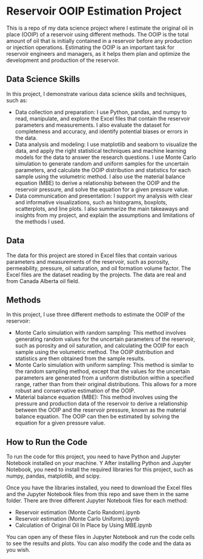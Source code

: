 # Reservoir OOIP Estimation Project

This is a repo of my data science project where I estimate the original oil in place (OOIP) of a reservoir using different methods. The OOIP is the total amount of oil that is initially contained in a reservoir before any production or injection operations. Estimating the OOIP is an important task for reservoir engineers and managers, as it helps them plan and optimize the development and production of the reservoir.

## Data Science Skills

In this project, I demonstrate various data science skills and techniques, such as:

- Data collection and preparation: I use Python, pandas, and numpy to read, manipulate, and explore the Excel files that contain the reservoir parameters and measurements. I also evaluate the dataset for completeness and accuracy, and identify potential biases or errors in the data.
- Data analysis and modeling: I use matplotlib and seaborn to visualize the data, and apply the right statistical techniques and machine learning models for the data to answer the research questions. I use Monte Carlo simulation to generate random and uniform samples for the uncertain parameters, and calculate the OOIP distribution and statistics for each sample using the volumetric method. I also use the material balance equation (MBE) to derive a relationship between the OOIP and the reservoir pressure, and solve the equation for a given pressure value.
- Data communication and presentation: I support my analysis with clear and informative visualizations, such as histograms, boxplots, scatterplots, and line plots. I also summarize the main takeaways and insights from my project, and explain the assumptions and limitations of the methods I used.

## Data

The data for this project are stored in Excel files that contain various parameters and measurements of the reservoir, such as porosity, permeability, pressure, oil saturation, and oil formation volume factor. The Excel files are the dataset reading by the projects. The data are real and from Canada Alberta oil field.

## Methods

In this project, I use three different methods to estimate the OOIP of the reservoir:

- Monte Carlo simulation with random sampling: This method involves generating random values for the uncertain parameters of the reservoir, such as porosity and oil saturation, and calculating the OOIP for each sample using the volumetric method. The OOIP distribution and statistics are then obtained from the sample results.
- Monte Carlo simulation with uniform sampling: This method is similar to the random sampling method, except that the values for the uncertain parameters are generated from a uniform distribution within a specified range, rather than from their original distributions. This allows for a more robust and conservative estimation of the OOIP.
- Material balance equation (MBE): This method involves using the pressure and production data of the reservoir to derive a relationship between the OOIP and the reservoir pressure, known as the material balance equation. The OOIP can then be estimated by solving the equation for a given pressure value.

## How to Run the Code

To run the code for this project, you need to have Python and Jupyter Notebook installed on your machine. Y After installing Python and Jupyter Notebook, you need to install the required libraries for this project, such as numpy, pandas, matplotlib, and scipy. 

Once you have the libraries installed, you need to download the Excel files and the Jupyter Notebook files from this repo and save them in the same folder. There are three different Jupyter Notebook files for each method:

- Reservoir estimation (Monte Carlo Random).ipynb
- Reservoir estimation (Monte Carlo Uniform).ipynb
- Calculation of Original Oil In Place by Using MBE.ipynb

You can open any of these files in Jupyter Notebook and run the code cells to see the results and plots. You can also modify the code and the data as you wish.
